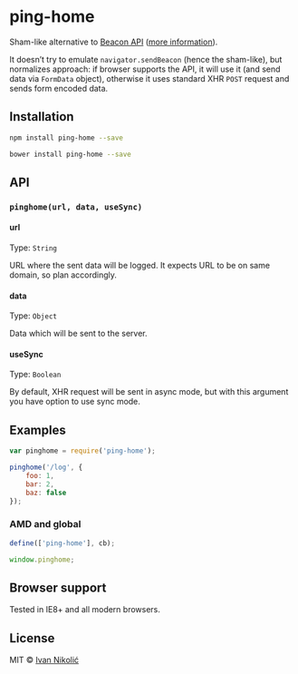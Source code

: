 # ping-home

Sham-like alternative to [Beacon API](https://developer.mozilla.org/en-US/docs/Web/API/navigator.sendBeacon) ([more information](http://updates.html5rocks.com/2014/10/Send-beacon-data-in-Chrome-39)).

It doesn’t try to emulate `navigator.sendBeacon` (hence the sham-like), but normalizes approach: if browser supports the API, it will use it (and send data via `FormData` object), otherwise it uses standard XHR `POST` request and sends form encoded data.

## Installation

```sh
npm install ping-home --save

bower install ping-home --save
```

## API

### `pinghome(url, data, useSync)`

#### url

Type: `String`

URL where the sent data will be logged. It expects URL to be on same domain, so plan accordingly.

#### data

Type: `Object`

Data which will be sent to the server.

#### useSync

Type: `Boolean`

By default, XHR request will be sent in async mode, but with this argument you have option to use sync mode.

## Examples

```js
var pinghome = require('ping-home');

pinghome('/log', {
	foo: 1,
	bar: 2,
	baz: false
});
```

### AMD and global

```js
define(['ping-home'], cb);

window.pinghome;
```

## Browser support

Tested in IE8+ and all modern browsers.

## License

MIT © [Ivan Nikolić](http://ivannikolic.com)
